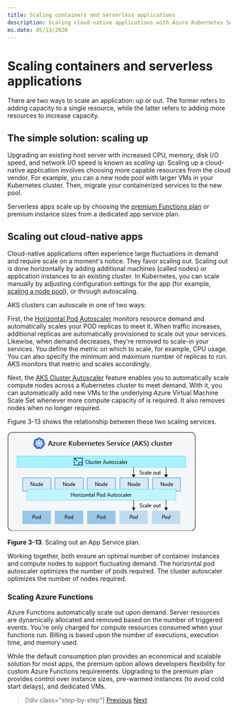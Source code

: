 ```yaml
---
title: Scaling containers and serverless applications
description: Scaling cloud-native applications with Azure Kubernetes Service to meet user demand.
ms.date: 05/13/2020
---
```


# Scaling containers and serverless applications

There are two ways to scale an application: up or out. The former refers to adding capacity to a single resource, while the latter refers to adding more resources to increase capacity.

## The simple solution: scaling up

Upgrading an existing host server with increased CPU, memory, disk I/O speed, and network I/O speed is known as *scaling up*. Scaling up a cloud-native application involves choosing more capable resources from the cloud vendor. For example, you can a new node pool with larger VMs in your Kubernetes cluster. Then, migrate your containerized services to the new pool.

Serverless apps scale up by choosing the [premium Functions plan](https://docs.microsoft.com/azure/azure-functions/functions-scale) or premium instance sizes from a dedicated app service plan.

## Scaling out cloud-native apps

Cloud-native applications often experience large fluctuations in demand and require scale on a moment's notice. They favor scaling out. Scaling out is done horizontally by adding additional machines (called nodes) or application instances to an existing cluster. In Kubernetes, you can scale manually by adjusting configuration settings for the app (for example, [scaling a node pool](https://docs.microsoft.com/azure/aks/use-multiple-node-pools#scale-a-node-pool-manually)), or through autoscaling.

AKS clusters can autoscale in one of two ways:

First, the [Horizontal Pod Autoscaler](https://docs.microsoft.com/azure/aks/tutorial-kubernetes-scale#autoscale-pods) monitors resource demand and automatically scales your POD replicas to meet it. When traffic increases, additional replicas are automatically provisioned to scale out your services. Likewise, when demand decreases, they're removed to scale-in your services. You define the metric on which to scale, for example, CPU usage. You can also specify the minimum and maximum number of replicas to run. AKS monitors that metric and scales accordingly.

Next, the [AKS Cluster Autoscaler](https://docs.microsoft.com/azure/aks/cluster-autoscaler) feature enables you to automatically scale compute nodes across a Kubernetes cluster to meet demand. With it, you can automatically add new VMs to the underlying Azure Virtual Machine Scale Set whenever more compute capacity of is required. It also removes nodes when no longer required.

Figure 3-13 shows the relationship between these two scaling services.

![Scaling out an App Service plan.](./media/aks-cluster-autoscaler.png)

**Figure 3-13**. Scaling out an App Service plan.

Working together, both ensure an optimal number of container instances and compute nodes to support fluctuating demand. The horizontal pod autoscaler optimizes the number of pods required. The cluster autoscaler optimizes the number of nodes required.

### Scaling Azure Functions

Azure Functions automatically scale out upon demand. Server resources are dynamically allocated and removed based on the number of triggered events. You're only charged for compute resources consumed when your functions run. Billing is based upon the number of executions, execution time, and memory used.

While the default consumption plan provides an economical and scalable solution for most apps, the premium option allows developers flexibility for custom Azure Functions requirements. Upgrading to the premium plan provides control over instance sizes, pre-warmed instances (to avoid cold start delays), and dedicated VMs.

>[!div class="step-by-step"]
>[Previous](deploy-containers-azure.md)
>[Next](other-deployment-options.md)
